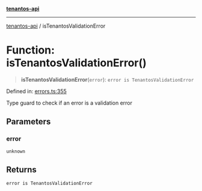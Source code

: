 [**tenantos-api**](../README.md)

***

[tenantos-api](../globals.md) / isTenantosValidationError

# Function: isTenantosValidationError()

> **isTenantosValidationError**(`error`): `error is TenantosValidationError`

Defined in: [errors.ts:355](https://github.com/shadmanZero/tenantos-api/blob/5456fdea44f46a63455944d4982f5327cbeb3156/src/errors.ts#L355)

Type guard to check if an error is a validation error

## Parameters

### error

`unknown`

## Returns

`error is TenantosValidationError`
